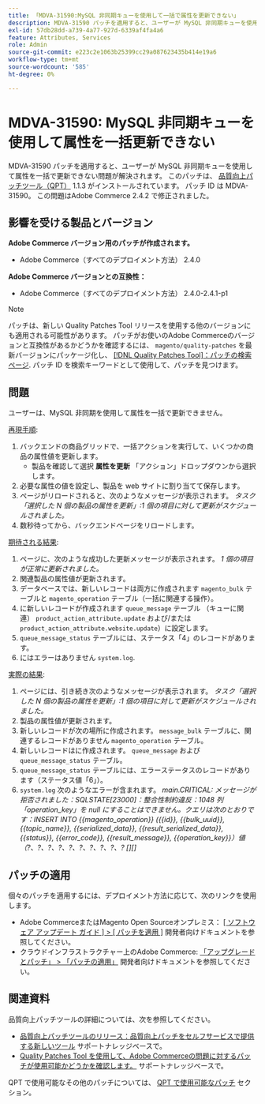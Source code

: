 ```yaml
---
title: 「MDVA-31590:MySQL 非同期キューを使用して一括で属性を更新できない」
description: MDVA-31590 パッチを適用すると、ユーザーが MySQL 非同期キューを使用して属性を一括で更新できない問題が解決されます。 このパッチは、[Quality Patches Tool （QPT） ] （/help/announcements/adobe-commerce-announcements/magento-quality-patches-released-new-tool-to-self-serve-quality-patches.md） 1.1.3 がインストールされている場合に利用できます。 パッチ ID は MDVA-31590。 この問題はAdobe Commerce 2.4.2 で修正されました。
exl-id: 57db28dd-a739-4a77-927d-6339af4fa4a6
feature: Attributes, Services
role: Admin
source-git-commit: e223c2e1063b25399cc29a087623435b414e19a6
workflow-type: tm+mt
source-wordcount: '585'
ht-degree: 0%

---
```


# MDVA-31590: MySQL 非同期キューを使用して属性を一括更新できない

MDVA-31590 パッチを適用すると、ユーザーが MySQL 非同期キューを使用して属性を一括で更新できない問題が解決されます。 このパッチは、 [品質向上パッチツール（QPT）](/help/announcements/adobe-commerce-announcements/magento-quality-patches-released-new-tool-to-self-serve-quality-patches.md) 1.1.3 がインストールされています。 パッチ ID は MDVA-31590。 この問題はAdobe Commerce 2.4.2 で修正されました。

## 影響を受ける製品とバージョン

**Adobe Commerce バージョン用のパッチが作成されます。**

* Adobe Commerce（すべてのデプロイメント方法） 2.4.0

**Adobe Commerce バージョンとの互換性：**

* Adobe Commerce（すべてのデプロイメント方法） 2.4.0-2.4.1-p1

>[!NOTE]
>
>パッチは、新しい Quality Patches Tool リリースを使用する他のバージョンにも適用される可能性があります。 パッチがお使いのAdobe Commerceのバージョンと互換性があるかどうかを確認するには、 `magento/quality-patches` を最新バージョンにパッケージ化し、 [[!DNL Quality Patches Tool]：パッチの検索ページ](https://devdocs.magento.com/quality-patches/tool.html#patch-grid). パッチ ID を検索キーワードとして使用して、パッチを見つけます。

## 問題

ユーザーは、MySQL 非同期を使用して属性を一括で更新できません。

<u>再現手順</u>:

1. バックエンドの商品グリッドで、一括アクションを実行して、いくつかの商品の属性値を更新します。
   * 製品を確認して選択 **属性を更新** 「アクション」ドロップダウンから選択します。
1. 必要な属性の値を設定し、製品を web サイトに割り当てて保存します。
1. ページがリロードされると、次のようなメッセージが表示されます。
   *タスク「選択した N 個の製品の属性を更新」:1 個の項目に対して更新がスケジュールされました。*
1. 数秒待ってから、バックエンドページをリロードします。

<u>期待される結果</u>:

1. ページに、次のような成功した更新メッセージが表示されます。 *1 個の項目が正常に更新されました。*
1. 関連製品の属性値が更新されます。
1. データベースでは、新しいレコードは両方に作成されます `magento_bulk` テーブルと `magento_operation` テーブル（一括に関連する操作）。
1. に新しいレコードが作成されます `queue_message` テーブル （キューに関連） `product_action_attribute.update` および/または `product_action_attribute.website.update`）に設定します。
1. `queue_message_status` テーブルには、ステータス「4」のレコードがあります。
1. にはエラーはありません `system.log`.

<u>実際の結果</u>:

1. ページには、引き続き次のようなメッセージが表示されます。
   *タスク「選択した N 個の製品の属性を更新」:1 個の項目に対して更新がスケジュールされました。*
1. 製品の属性値が更新されます。
1. 新しいレコードが次の場所に作成されます。 `message_bulk` テーブルに、関連するレコードがありません `magento_operation` テーブル。
1. 新しいレコードはに作成されます。 `queue_message` および `queue_message_status` テーブル。
1. `queue_message_status` テーブルには、エラーステータスのレコードがあります（ステータス値「6」）。
1. `system.log` 次のようなエラーが含まれます。
   *main.CRITICAL: メッセージが拒否されました：SQLSTATE[23000]：整合性制約違反：1048 列「operation_key」を null にすることはできません。クエリは次のとおりです：INSERT INTO {{magento_operation}} ({{id}}, {{bulk_uuid}}, {{topic_name}}, {{serialized_data}}, {{result_serialized_data}}, {{status}}, {{error_code}}, {{result_message}}, {{operation_key}}）値（?、?、?、?、?、?、?、?、?、? [][]*

## パッチの適用

個々のパッチを適用するには、デプロイメント方法に応じて、次のリンクを使用します。

* Adobe CommerceまたはMagento Open Sourceオンプレミス： [[ ソフトウェア アップデート ガイド ] > [ パッチを適用 ]](https://devdocs.magento.com/guides/v2.4/comp-mgr/patching/mqp.html) 開発者向けドキュメントを参照してください。
* クラウドインフラストラクチャー上のAdobe Commerce: [「アップグレードとパッチ」 > 「パッチの適用」](https://devdocs.magento.com/cloud/project/project-patch.html) 開発者向けドキュメントを参照してください。

## 関連資料

品質向上パッチツールの詳細については、次を参照してください。

* [品質向上パッチツールのリリース：品質向上パッチをセルフサービスで提供する新しいツール](/help/announcements/adobe-commerce-announcements/magento-quality-patches-released-new-tool-to-self-serve-quality-patches.md) サポートナレッジベースで。
* [Quality Patches Tool を使用して、Adobe Commerceの問題に対するパッチが使用可能かどうかを確認します。](/help/support-tools/patches-available-in-qpt-tool/check-patch-for-magento-issue-with-magento-quality-patches.md) サポートナレッジベースで。

QPT で使用可能なその他のパッチについては、 [QPT で使用可能なパッチ](https://support.magento.com/hc/en-us/sections/360010506631-Patches-available-in-MQP-tool-) セクション。
